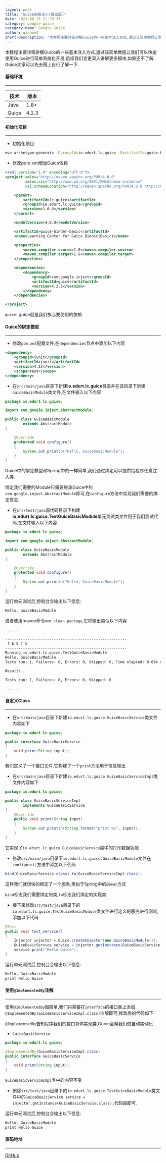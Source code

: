 ```yaml
---
layout: post
title: "Guice依赖注入(基础版)"
date: 2021-08-15 21:20:37
category: google-guice
category-name: Google Guice
author: qianmoQ
short-description: "本教程主要详细讲解Guice的一些基本注入方式,通过该简单教程让我们可以快速使用Guice进行简单系统化开发,后续我们会更深入讲解更多模块,如果还不了解Guice大家可以先去网上自行了解一下."
---
```


本教程主要详细讲解Guice的一些基本注入方式,通过该简单教程让我们可以快速使用Guice进行简单系统化开发,后续我们会更深入讲解更多模块,如果还不了解Guice大家可以先去网上自行了解一下.

#### 基础环境

---

| 技术  | 版本  |
| ----- | ----- |
| Java  | 1.8+  |
| Guice | 4.2.3 |

#### 初始化项目

---

- 初始化项目

```bash
mvn archetype:generate -DgroupId=io.edurt.lc.guice -DartifactId=guice-binder-basic -DarchetypeArtifactId=maven-archetype-quickstart -Dversion=1.0.0 -DinteractiveMode=false
```

- 修改pom.xml增加Guice依赖

```xml
<?xml version="1.0" encoding="UTF-8"?>
<project xmlns="http://maven.apache.org/POM/4.0.0"
         xmlns:xsi="http://www.w3.org/2001/XMLSchema-instance"
         xsi:schemaLocation="http://maven.apache.org/POM/4.0.0 http://maven.apache.org/xsd/maven-4.0.0.xsd">

    <parent>
        <artifactId>lc-guice</artifactId>
        <groupId>io.edurt.lc.guice</groupId>
        <version>1.0.0</version>
    </parent>

    <modelVersion>4.0.0</modelVersion>

    <artifactId>guice-binder-basic</artifactId>
    <name>Learning Center for Guice Binder(Basic)</name>

    <properties>
        <maven.compiler.source>1.8</maven.compiler.source>
        <maven.compiler.target>1.8</maven.compiler.target>
    </properties>

    <dependencies>
        <dependency>
            <groupId>com.google.inject</groupId>
            <artifactId>guice</artifactId>
            <version>4.2.3</version>
        </dependency>
    </dependencies>

</project>
```

`guice`: guice就是我们核心要使用的依赖

#### Guice的绑定模型

---

- 修改`pom.xml`配置文件,在`dependencies`节点中添加以下内容

```xml
<dependency>
    <groupId>junit</groupId>
    <artifactId>junit</artifactId>
    <version>4.12</version>
    <scope>test</scope>
</dependency>
```

- 在`src/main/java`目录下新建**io.edurt.lc.guice**目录并在该目录下新建`GuiceBasicModule`类文件,在文件输入以下内容

```java
package io.edurt.lc.guice;

import com.google.inject.AbstractModule;

public class GuiceBasicModule
        extends AbstractModule
{

    @Override
    protected void configure()
    {
        System.out.println("Hello, GuiceBasicModule");
    }
}
```

Guice中的绑定模型和Spring中的一样简单,我们通过绑定可以提供给程序任意注入类.

绑定我们需要的Module只需要继承Guice中的`com.google.inject.AbstractModule`即可,在`configure`方法中实现我们需要的绑定信息.

- 在`src/test/java`源代码目录下构建**io.edurt.lc.guice.TestGuiceBasicModule**单元测试类文件用于我们测试代码,在文件输入以下内容

```java
package io.edurt.lc.guice;

import com.google.inject.AbstractModule;

public class GuiceBasicModule
        extends AbstractModule
{

    @Override
    protected void configure()
    {
        System.out.println("Hello, GuiceBasicModule");
    }
}
```

运行单元测试后,控制台会输出以下信息:

```bash
Hello, GuiceBasicModule
```

或者使用maven命令`mvn clean package`,它将输出类似以下内容

```bash
......

-------------------------------------------------------
 T E S T S
-------------------------------------------------------
Running io.edurt.lc.guice.TestGuiceBasicModule
Hello, GuiceBasicModule
Tests run: 1, Failures: 0, Errors: 0, Skipped: 0, Time elapsed: 0.094 sec

Results :

Tests run: 1, Failures: 0, Errors: 0, Skipped: 0

......
```

#### 自定义Class

---

- 在`src/main/java`目录下新建`io.edurt.lc.guice.GuiceBasicService`类文件内容如下

```java
package io.edurt.lc.guice;

public interface GuiceBasicService
{
    void print(String input);
}
```

我们定义了一个接口文件,它构建了一个`print`方法用于信息输出.

- 在`src/main/java`目录下新建`io.edurt.lc.guice.GuiceBasicServiceImpl`类文件内容如下

```java
package io.edurt.lc.guice;

public class GuiceBasicServiceImpl
        implements GuiceBasicService
{
    @Override
    public void print(String input)
    {
        System.out.println(String.format("print %s", input));
    }
}
```

它实现了`io.edurt.lc.guice.GuiceBasicService`类中的打印数据功能

- 修改`src/main/java`目录下`io.edurt.lc.guice.GuiceBasicModule`文件在`configure()`方法中添加以下代码

```java
bind(GuiceBasicService.class).to(GuiceBasicServiceImpl.class);
```

这样我们就很快的绑定了一个服务,类似于Spring中的`@Bean`方式

`bind`标志我们需要绑定的类,`to`标志我们绑定的实现类

- 接下来修改`src/test/java`目录下的`io.edurt.lc.guice.TestGuiceBasicModule`类文件进行定义的服务进行测试,添加以下代码

```java
@Test
public void test_service()
{
    Injector injector = Guice.createInjector(new GuiceBasicModule());
    GuiceBasicService service = injector.getInstance(GuiceBasicService.class);
    service.print("Hello Guice");
}
```

运行单元测试后,控制台会输出以下信息:

```bash
Hello, GuiceBasicModule
print Hello Guice
```

#### 使用`@ImplementedBy`注解

---

使用`@ImplementedBy`很简单,我们只需要在`interface`的接口类上添加`@ImplementedBy(GuiceBasicServiceImpl.class)`注解即可,修改后的代码如下

`@ImplementedBy`告知程序我们的接口具体实现类,Guice会帮我们做自动实例化

- `GuiceBasicService`

```java
package io.edurt.lc.guice;

@ImplementedBy(GuiceBasicServiceImpl.class)
public interface GuiceBasicService
{
    void print(String input);
}
```

`GuiceBasicServiceImpl`类中的内容不变

- 删除`src/test/java`目录下的`io.edurt.lc.guice.TestGuiceBasicModule`类文件中的`GuiceBasicService service = injector.getInstance(GuiceBasicService.class);`代码段即可.

运行单元测试后,控制台会输出以下信息:

```bash
Hello, GuiceBasicModule
print Hello Guice
```

#### 源码地址

---

[GitHub](https://github.com/EdurtIO/learning-center-code/tree/master/guice/binder-basic)
